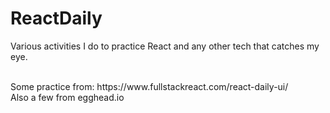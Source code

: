 # ReactDaily

Various activities I do to practice React and any other tech that catches my eye.

<br>
Some practice from: 
https://www.fullstackreact.com/react-daily-ui/
<br>
Also a few from egghead.io